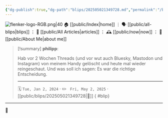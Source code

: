 ```yaml
---
{"dg-publish":true,"dg-path":"blips/202505021349728.md","permalink":"/blips/202505021349728/","title":"philipp on Threads @ 2024-01-02","created":"2024-01-02T00:00:00","updated":"2025-05-02T13:55:22"}
---
```



<div class="transclusion internal-embed is-loaded"><div class="markdown-embed">




![flenker-logo-RGB.png|40](/img/user/attachments/flenker-logo-RGB.png)
🏠 [[public/Index\|home]]  ⋮ 🗣️ [[public/all-blips\|blips]] ⋮  📝 [[public/All Articles\|articles]]  ⋮ 🕰️ [[public/now\|now]] ⋮ 🪪 [[public/About Me\|about me]]


</div></div>


> [!summary] **philipp**:
>
> Hab vor 2 Wochen Threads (und vor wut auch Bluesky, Mastodon und Instagram) von meinem Handy gelöscht und heute mal wieder reingeschaut. Und was soll ich sagen: Es war die richtige Entscheidung.
> - - -
>
> 🗓️ <code>Tue, Jan 2, 2024</code>  · ✏️ <code> Fri, May 2, 2025</code>  · [[public/blips/202505021349728\|🔗]]
{ #blip}


- - -

 👾
